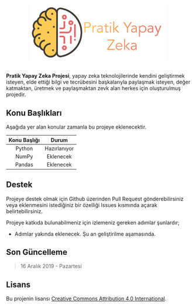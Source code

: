 # <p align="middle" > <img src="https://raw.githubusercontent.com/mrabdullahsahin/pratik-yapay-zeka/master/sources/assets/images/logo.png" height=150 alt="Pratik Yapay Zeka"/> </p>

**Pratik Yapay Zeka Projesi**, yapay zeka teknolojilerinde kendini geliştirmek isteyen, elde ettiği bilgi ve tecrübesini başkalarıyla paylaşmak isteyen, değer katmaktan, üretmek ve paylaşmaktan zevk alan herkes için oluşturulmuş projedir.

## Konu Başlıkları

Aşağıda yer alan konular zamanla bu projeye eklenecektir.

| Konu Başlığı 	|     Durum    	|
|:------------:	|:------------:	|
|    Python    	| Hazırlanıyor 	|
|     NumPy    	|   Eklenecek  	|
|    Pandas    	|   Eklenecek  	|

## Destek

Projeye destek olmak için Github üzerinden Pull Request gönderebilirsiniz veya eklenmesini istediğiniz bir özelliği Issues kısmında açarak belirtebilirsiniz.

Projeye katkıda bulunabilmeniz için izlemeniz gereken adımlar şunlardır;

- Adımlar yakında eklenecek. Şu an geliştirilme aşamasında.

## Son Güncelleme

> 16 Aralık 2019 - Pazartesi

## Lisans

Bu projenin lisansı [Creative Commons Attribution 4.0 International](https://github.com/mrabdullahsahin/pratik-yapay-zeka/blob/master/LICENSE.MD).